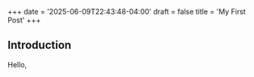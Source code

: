 +++
date = '2025-06-09T22:43:48-04:00'
draft = false
title = 'My First Post'
+++
## Introduction
Hello,
